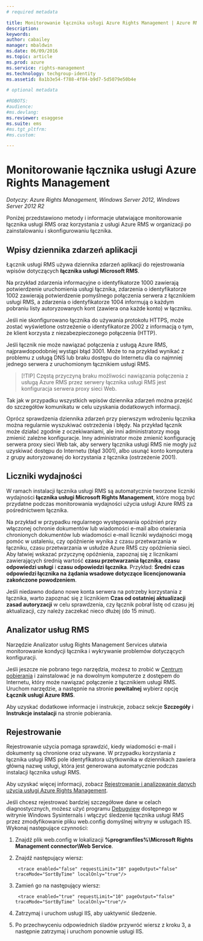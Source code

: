 ```yaml
---
# required metadata

title: Monitorowanie łącznika usługi Azure Rights Management | Azure RMS
description:
keywords:
author: cabailey
manager: mbaldwin
ms.date: 06/09/2016
ms.topic: article
ms.prod: azure
ms.service: rights-management
ms.technology: techgroup-identity
ms.assetid: 8a1b3e54-f788-4f84-b9d7-5d5079e50b4e

# optional metadata

#ROBOTS:
#audience:
#ms.devlang:
ms.reviewer: esaggese
ms.suite: ems
#ms.tgt_pltfrm:
#ms.custom:

---
```


# Monitorowanie łącznika usługi Azure Rights Management

*Dotyczy: Azure Rights Management, Windows Server 2012, Windows Server 2012 R2*

Poniżej przedstawiono metody i informacje ułatwiające monitorowanie łącznika usługi RMS oraz korzystania z usługi Azure RMS w organizacji po zainstalowaniu i skonfigurowaniu łącznika.

## Wpisy dziennika zdarzeń aplikacji

Łącznik usługi RMS używa dziennika zdarzeń aplikacji do rejestrowania wpisów dotyczących **łącznika usługi Microsoft RMS**. 

Na przykład zdarzenia informacyjne o identyfikatorze 1000 zawierają potwierdzenie uruchomienia usługi łącznika, zdarzenia o identyfikatorze 1002 zawierają potwierdzenie pomyślnego połączenia serwera z łącznikiem usługi RMS, a zdarzenia o identyfikatorze 1004 informują o każdym pobraniu listy autoryzowanych kont (zawiera ona każde konto) w łączniku. 

Jeśli nie skonfigurowano łącznika do używania protokołu HTTPS, może zostać wyświetlone ostrzeżenie o identyfikatorze 2002 z informacją o tym, że klient korzysta z niezabezpieczonego połączenia (HTTP).

Jeśli łącznik nie może nawiązać połączenia z usługą Azure RMS, najprawdopodobniej wystąpi błąd 3001. Może to na przykład wynikać z problemu z usługą DNS lub braku dostępu do Internetu dla co najmniej jednego serwera z uruchomionym łącznikiem usługi RMS. 

> [!TIP] Częstą przyczyną braku możliwości nawiązania połączenia z usługą Azure RMS przez serwery łącznika usługi RMS jest konfiguracja serwera proxy sieci Web.

Tak jak w przypadku wszystkich wpisów dziennika zdarzeń można przejść do szczegółów komunikatu w celu uzyskania dodatkowych informacji.

Oprócz sprawdzenia dziennika zdarzeń przy pierwszym wdrożeniu łącznika można regularnie wyszukiwać ostrzeżenia i błędy. Na przykład łącznik może działać zgodnie z oczekiwaniami, ale inni administratorzy mogą zmienić zależne konfiguracje. Inny administrator może zmienić konfigurację serwera proxy sieci Web tak, aby serwery łącznika usługi RMS nie mogły już uzyskiwać dostępu do Internetu (błąd 3001), albo usunąć konto komputera z grupy autoryzowanej do korzystania z łącznika (ostrzeżenie 2001).

## Liczniki wydajności

W ramach instalacji łącznika usługi RMS są automatycznie tworzone liczniki wydajności **łącznika usługi Microsoft Rights Management**, które mogą być przydatne podczas monitorowania wydajności użycia usługi Azure RMS za pośrednictwem łącznika. 

Na przykład w przypadku regularnego występowania opóźnień przy włączonej ochronie dokumentów lub wiadomości e-mail albo otwierania chronionych dokumentów lub wiadomości e-mail liczniki wydajności mogą pomóc w ustaleniu, czy opóźnienie wynika z czasu przetwarzania w łączniku, czasu przetwarzania w usłudze Azure RMS czy opóźnienia sieci. Aby łatwiej wskazać przyczynę opóźnienia, zapoznaj się z licznikami zawierających średnią wartość **czasu przetwarzania łącznika**, **czasu odpowiedzi usługi** i **czasu odpowiedzi łącznika**. Przykład: **Średni czas odpowiedzi łącznika na żądania wsadowe dotyczące licencjonowania zakończone powodzeniem**.

Jeśli niedawno dodano nowe konta serwera na potrzeby korzystania z łącznika, warto zapoznać się z licznikiem **Czas od ostatniej aktualizacji zasad autoryzacji** w celu sprawdzenia, czy łącznik pobrał listę od czasu jej aktualizacji, czy należy zaczekać nieco dłużej (do 15 minut).

## Analizator usług RMS

Narzędzie Analizator usług Rights Management Services ułatwia monitorowanie kondycji łącznika i wykrywanie problemów dotyczących konfiguracji.

Jeśli jeszcze nie pobrano tego narzędzia, możesz to zrobić w [Centrum pobierania](https://www.microsoft.com/en-us/download/details.aspx?id=46437) i zainstalować je na dowolnym komputerze z dostępem do Internetu, który może nawiązać połączenie z łącznikiem usługi RMS. Uruchom narzędzie, a następnie na stronie **powitalnej** wybierz opcję **Łącznik usługi Azure RMS**.

Aby uzyskać dodatkowe informacje i instrukcje, zobacz sekcje **Szczegóły** i **Instrukcje instalacji** na stronie pobierania.

## Rejestrowanie

Rejestrowanie użycia pomaga sprawdzić, kiedy wiadomości e-mail i dokumenty są chronione oraz używane. W przypadku korzystania z łącznika usługi RMS pole identyfikatora użytkownika w dziennikach zawiera główną nazwę usługi, która jest generowana automatycznie podczas instalacji łącznika usługi RMS.

Aby uzyskać więcej informacji, zobacz [Rejestrowanie i analizowanie danych użycia usługi Azure Rights Management](log-analyze-usage.md).

Jeśli chcesz rejestrować bardziej szczegółowe dane w celach diagnostycznych, możesz użyć programu [Debugview](http://go.microsoft.com/fwlink/?LinkID=309277) dostępnego w witrynie Windows Sysinternals i włączyć śledzenie łącznika usługi RMS przez zmodyfikowanie pliku web.config domyślnej witryny w usługach IIS. Wykonaj następujące czynności:

1. Znajdź plik web.config w lokalizacji **%programfiles%\Microsoft Rights Management connector\Web Service**.

2. Znajdź następujący wiersz:

        <trace enabled="false" requestLimit="10" pageOutput="false" traceMode="SortByTime" localOnly="true"/>

3. Zamień go na następujący wiersz:

        <trace enabled="true" requestLimit="10" pageOutput="false" traceMode="SortByTime" localOnly="true"/>

4.  Zatrzymaj i uruchom usługi IIS, aby uaktywnić śledzenie. 

5.  Po przechwyceniu odpowiednich śladów przywróć wiersz z kroku 3, a następnie zatrzymaj i uruchom ponownie usługi IIS.



<!--HONumber=Jun16_HO2-->


